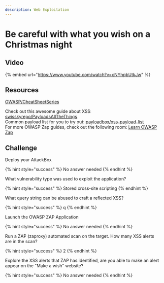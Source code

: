 ```yaml
---
description: Web Exploitation
---
```


# Be careful with what you wish on a Christmas night

## Video

{% embed url="https://www.youtube.com/watch?v=cNYhpbUtkJw" %}

## Resources

[OWASP/CheatSheetSeries](https://github.com/OWASP/CheatSheetSeries/blob/master/cheatsheets/Input_Validation_Cheat_Sheet.md)

Check out this awesome guide about XSS: [swisskyrepo/PayloadsAllTheThings](https://github.com/swisskyrepo/PayloadsAllTheThings/tree/master/XSS%20Injection)  
 Common payload list for you to try out: [payloadbox/xss-payload-list](https://github.com/payloadbox/xss-payload-list)  
 For more OWASP Zap guides, check out the following room: [Learn OWASP Zap](https://tryhackme.com/room/learnowaspzap)

## Challenge

Deploy your AttackBox

{% hint style="success" %}
No answer needed
{% endhint %}

What vulnerability type was used to exploit the application?

{% hint style="success" %}
Stored cross-site scripting
{% endhint %}

What query string can be abused to craft a reflected XSS?

{% hint style="success" %}
q
{% endhint %}

Launch the OWASP ZAP Application

{% hint style="success" %}
No answer needed
{% endhint %}

Run a ZAP \(zaproxy\) automated scan on the target. How many XSS alerts are in the scan?

{% hint style="success" %}
2
{% endhint %}

Explore the XSS alerts that ZAP has identified, are you able to make an alert appear on the "Make a wish" website?

{% hint style="success" %}
No answer needed
{% endhint %}

